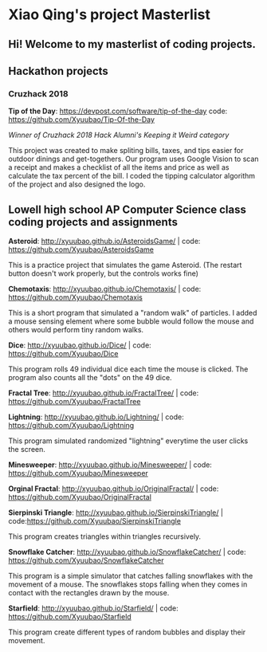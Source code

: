 # Xiao Qing's project Masterlist

## Hi! Welcome to my masterlist of coding projects.

## Hackathon projects

### Cruzhack 2018

<b/>Tip of the Day</b>: https://devpost.com/software/tip-of-the-day code: https://github.com/Xyuubao/Tip-Of-the-Day

<i/> Winner of Cruzhack 2018 Hack Alumni's Keeping it Weird category </i>

This project was created to make spliting bills, taxes, and tips easier for outdoor dinings and get-togethers. Our program uses Google Vision to scan a receipt and makes a checklist of all the items and price as well as calculate the tax percent of the bill. I coded the tipping calculator algorithm of the project and also designed the logo.


## Lowell high school AP Computer Science class coding projects and assignments

<b/>Asteroid</b>: http://xyuubao.github.io/AsteroidsGame/ | code: https://github.com/Xyuubao/AsteroidsGame

This is a practice project that simulates the game Asteroid. (The restart button doesn't work properly, but the controls works fine)

<b/>Chemotaxis</b>: http://xyuubao.github.io/Chemotaxis/ | code: https://github.com/Xyuubao/Chemotaxis

This is a short program that simulated a "random walk" of particles. I added a mouse sensing element where some bubble would follow the mouse and others would perform tiny random walks. 

<b/>Dice</b>: http://xyuubao.github.io/Dice/ | code: https://github.com/Xyuubao/Dice

This program rolls 49 individual dice each time the mouse is clicked. The program also counts all the "dots" on the 49 dice.

<b/>Fractal Tree</b>: http://xyuubao.github.io/FractalTree/ | code: https://github.com/Xyuubao/FractalTree

<b/>Lightning</b>:  http://xyuubao.github.io/Lightning/  | code: https://github.com/Xyuubao/Lightning

This program simulated randomized "lightning" everytime the user clicks the screen. 

<b/>Minesweeper</b>: http://xyuubao.github.io/Minesweeper/ | code: https://github.com/Xyuubao/Minesweeper

<b/>Orginal Fractal</b>: http://xyuubao.github.io/OriginalFractal/ | code: https://github.com/Xyuubao/OriginalFractal

<b/>Sierpinski Triangle</b>: http://xyuubao.github.io/SierpinskiTriangle/ | code:https://github.com/Xyuubao/SierpinskiTriangle

This program creates triangles within triangles recursively.

<b/>Snowflake Catcher</b>: http://xyuubao.github.io/SnowflakeCatcher/ | code: https://github.com/Xyuubao/SnowflakeCatcher

This program is a simple simulator that catches falling snowflakes with the movement of a mouse. The snowflakes stops falling when they comes in contact with the rectangles drawn by the mouse. 

<b/>Starfield</b>: http://xyuubao.github.io/Starfield/ | code: https://github.com/Xyuubao/Starfield

This program create different types of random bubbles and display their movement.




















